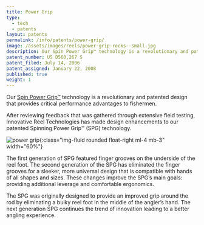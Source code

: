 ```yaml
---
title: Power Grip
type: 
  - tech
  - patents
layout: patents
permalink: /info/patents/power-grip/
image: /assets/images/reels/power-grip-rocks--small.jpg
description: Our Spin Power Grip™ technology is a revolutionary and patented design that provides critical performance advantages to fishermen. 
patent_number: US D560,267 S
patent_filed: July 14, 2006
patent_assigned: January 22, 2008
published: true
weight: 1
---
```


Our [Spin Power Grip™](/info/patents/power-grip/) technology is a revolutionary and patented design that provides critical performance advantages to fishermen. 

After reviewing feedback that was gathered through extensive field testing, Innovative Reel Technologies has made design enhancements to our patented Spinning Power Grip™ (SPG) technology. 

![power grip](/assets/images/reels/power-grip-rocks--small.jpg){:class="img-fluid rounded float-right ml-4 mb-3" width="60%"}


The first generation of SPG featured finger grooves on the underside of the reel foot. The second generation of the SPG has eliminated the finger grooves for a sleeker, more universal design that is compatible with hands of all shapes and sizes. These changes improve the SPG’s main goals: providing additional leverage and comfortable ergonomics. 

The SPG was originally designed to provide an improved grip around the rod by eliminating a bulky reel foot in the middle of the angler’s hand. The next generation SPG continues the trend of innovation leading to a better angling experience.
